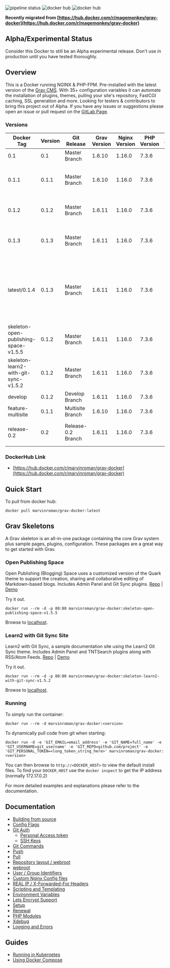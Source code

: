 ![pipeline status](https://gitlab.com/marvinroman/grav-docker/badges/master/pipeline.svg)
![docker hub](https://img.shields.io/docker/pulls/marvinroman/grav-docker.svg?style=flat-square)
![docker hub](https://img.shields.io/docker/stars/marvinroman/grav-docker.svg?style=flat-square)


**Recently migrated from [https://hub.docker.com/r/magemonkey/grav-docker](https://hub.docker.com/r/magemonkey/grav-docker)**  

## Alpha/Experimental Status
Consider this Docker to still be an Alpha experimental release. Don't use in production until you have tested thoroughly.

## Overview
This is a Docker running NGINX & PHP-FPM. Pre-installed with the latest version of the [Grav CMS](https://getgrav.org/). With 35+ configuration variables it can automate the installation of plugins, themes, pulling your site's repository, FastCGI caching, SSL generation and more. 
Looking for testers & contributors to bring this project out of Alpha. If you have any issues or suggestions please open an issue or pull request on the [GitLab Page](https://gitlab.com/marvinroman/grav-docker).

### Versions
Docker Tag | Version | Git Release | Grav Version | Nginx Version | PHP Version | Alpine Version | Status
-----|------ | -------|-----|------|--------|-------- | -------
0.1 | 0.1 | Master Branch | 1.6.10 | 1.16.0 | 7.3.6 | 3.9 | Alpha
0.1.1 | 0.1.1 | Master Branch | 1.6.10 | 1.16.0 | 7.3.6 | 3.9 | Alpha (includes hotfix to speed up startup)
0.1.2 | 0.1.2 | Master Branch | 1.6.11 | 1.16.0 | 7.3.6 | 3.9 | Alpha (includes specific Grav Version)
0.1.3 | 0.1.3 | Master Branch | 1.6.11 | 1.16.0 | 7.3.6 | 3.9 | Alpha (moved install of grav to script)
latest/0.1.4 | 0.1.3 | Master Branch | 1.6.11 | 1.16.0 | 7.3.6 | 3.9 | Alpha (includes letsencrypt fix for hosts like Mightyweb that have a slow loadbalancer deployment)
skeleton-open-publishing-space-v1.5.5 | 0.1.2 | Master Branch | 1.6.11 | 1.16.0 | 7.3.6 | 3.9 | Alpha
skeleton-learn2-with-git-sync-v1.5.2 | 0.1.2 | Master Branch | 1.6.11 | 1.16.0 | 7.3.6 | 3.9 | Alpha
develop | 0.1.2 | Develop Branch | 1.6.11 | 1.16.0 | 7.3.6 | 3.9 | Development
feature-multisite | 0.1.1 | Multisite Branch | 1.6.10 | 1.16.0 | 7.3.6 | 3.9 | Experimental
release-0.2 | 0.2  | Release-0.2 Branch| 1.6.11 | 1.16.0 | 7.3.6 | 3.9 | Experimental (includes multi-site feature)  

### DockerHub Link
- [https://hub.docker.com/r/marvinroman/grav-docker](https://hub.docker.com/r/marvinroman/grav-docker)

## Quick Start
To pull from docker hub:
```
docker pull marvinroman/grav-docker:latest
```
## Grav Skeletons
A Grav skeleton is an all-in-one package containing the core Grav system plus sample pages, plugins, configuration. These packages are a great way to get started with Grav.
### Open Publishing Space
Open Publishing (Blogging) Space uses a customized version of the Quark theme to support the creation, sharing and collaborative editing of Markdown-based blogs. Includes Admin Panel and Git Sync plugins.
[Repo](https://github.com/hibbitts-design/grav-skeleton-open-publishing-space) | [Demo](https://demo.hibbittsdesign.org/grav-open-publishing-quark/)

Try it out. 
```
docker run --rm -d -p 80:80 marvinroman/grav-docker:skeleton-open-publishing-space-v1.5.5
```  
Browse to [localhost](http://localhost).

### Learn2 with Git Sync Site
Learn2 with Git Sync, a sample documentation site using the Learn2 Git Sync theme. Includes Admin Panel and TNTSearch plugins along with RSS/Atom Feeds.
[Repo](https://github.com/hibbitts-design/grav-skeleton-learn2-with-git-sync) | [Demo](https://demo.hibbittsdesign.org/grav-learn2-git-sync/)

Try it out. 
```
docker run --rm -d -p 80:80 marvinroman/grav-docker:skeleton-learn2-with-git-sync-v1.5.2
```  
Browse to [localhost](http://localhost).

### Running
To simply run the container:
```
docker run --rm -d marvinroman/grav-docker:<version>
```
To dynamically pull code from git when starting:
```
docker run -d -e 'GIT_EMAIL=email_address' -e 'GIT_NAME=full_name' -e 'GIT_USERNAME=git_username' -e 'GIT_REPO=github.com/project' -e 'GIT_PERSONAL_TOKEN=<long_token_string_here>' marvinroman/grav-docker:<version>
```

You can then browse to ```http://<DOCKER_HOST>``` to view the default install files. To find your ```DOCKER_HOST``` use the ```docker inspect``` to get the IP address (normally 172.17.0.2)

For more detailed examples and explanations please refer to the documentation.
## Documentation

- [Building from source](https://gitlab.com/marvinroman/grav-docker/blob/master/docs/building.md)
- [Config Flags](https://gitlab.com/marvinroman/grav-docker/blob/master/docs/config_flags.md)
- [Git Auth](https://gitlab.com/marvinroman/grav-docker/blob/master/docs/git_auth.md)
  - [Personal Access token](https://gitlab.com/marvinroman/grav-docker/blob/master/docs/git_auth.md#personal-access-token)
  - [SSH Keys](https://gitlab.com/marvinroman/grav-docker/blob/master/docs/git_auth.md#ssh-keys)
- [Git Commands](https://gitlab.com/marvinroman/grav-docker/blob/master/docs/git_commands.md)
 - [Push](https://gitlab.com/marvinroman/grav-docker/blob/master/docs/git_commands.md#push-code-to-git)
 - [Pull](https://gitlab.com/marvinroman/grav-docker/blob/master/docs/git_commands.md#pull-code-from-git-refresh)
- [Repository layout / webroot](https://gitlab.com/marvinroman/grav-docker/blob/master/docs/repo_layout.md)
 - [webroot](https://gitlab.com/marvinroman/grav-docker/blob/master/docs/repo_layout.md#src--webroot)
- [User / Group Identifiers](https://gitlab.com/marvinroman/grav-docker/blob/master/docs/UID_GID_Mapping.md)
- [Custom Nginx Config files](https://gitlab.com/marvinroman/grav-docker/blob/master/docs/nginx_configs.md)
 - [REAL IP / X-Forwarded-For Headers](https://gitlab.com/marvinroman/grav-docker/blob/master/docs/nginx_configs.md#real-ip--x-forwarded-for-headers)
- [Scripting and Templating](https://gitlab.com/marvinroman/grav-docker/blob/master/docs/scripting_templating.md)
 - [Environment Variables](https://gitlab.com/marvinroman/grav-docker/blob/master/docs/scripting_templating.md#using-environment-variables--templating)
- [Lets Encrypt Support](https://gitlab.com/marvinroman/grav-docker/blob/master/docs/lets_encrypt.md)
 - [Setup](https://gitlab.com/marvinroman/grav-docker/blob/master/docs/lets_encrypt.md#setup)
 - [Renewal](https://gitlab.com/marvinroman/grav-docker/blob/master/docs/lets_encrypt.md#renewal)
- [PHP Modules](https://gitlab.com/marvinroman/grav-docker/blob/master/docs/php_modules.md)
- [Xdebug](https://gitlab.com/marvinroman/grav-docker/blob/master/docs/xdebug.md)
- [Logging and Errors](https://gitlab.com/marvinroman/grav-docker/blob/master/docs/logs.md)

## Guides
- [Running in Kubernetes](https://gitlab.com/marvinroman/grav-docker/blob/master/docs/guides/kubernetes.md)
- [Using Docker Compose](https://gitlab.com/marvinroman/grav-docker/blob/master/docs/guides/docker_compose.md)
